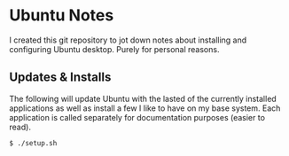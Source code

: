 # Ubuntu Notes

I created this git repository to jot down notes about installing and configuring Ubuntu desktop. Purely for personal reasons.

## Updates & Installs

The following will update Ubuntu with the lasted of the currently installed applications as well as install a few I like to have on my base system. Each application is called separately for documentation purposes (easier to read).

    $ ./setup.sh
